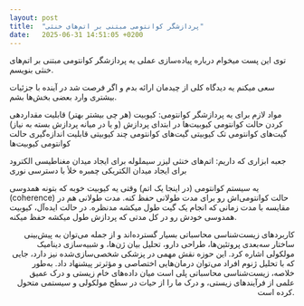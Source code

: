 ```yaml
---
layout: post
title:  "پردازشگر کوانتومی مبتنی بر اتم‌های خنثی"
date:   2025-06-31 14:51:05 +0200
---
```


<p style="text-align: right;">


توی این پست میخوام درباره پیاده‌سازی عملی یه پردازشگر کوانتومی مبتنی بر اتم‌های خنثی بنویسم. 

سعی میکنم یه دیدگاه کلی از چیدمان ارائه بدم و اگر فرصت شد در آینده با جزئیات  بیشتری وارد
 بعضی بخش‌ها بشم.

مواد لازم برای یه پردازشگر کوانتومی:
کیوبیت (هر چی بیشتر بهتر)
قابلیت مقداردهی کردن حالت کوانتومی کیوبیت‌ها در ابتدای پردازش (و یا در میانه پردازش بسته به نیاز)
گیت‌های کوانتومی تک کیوبیتی
گیت‌های کوانتومی چند کیوبیتی
قابلیت اندازه‌گیری حالت کوانتومی کیوبیت‌ها

جعبه ابزاری که داریم:
اتم‌های خنثی
لیزر
سیملوله برای ایجاد میدان مغناطیسی
الکترود برای ایجاد میدان الکتریکی
چمبره خلأ با دسترسی نوری

یه سیستم کوانتومی (در اینجا یک اتم) وقتی یه کیوبیت خوبه که بتونه همدوسی (coherence) حالت 
کوانتومی‌اش رو برای مدت طولانی حفظ کنه. مدت طولانی هم در مقایسه با مدت زمانی که انجام یک گیت طول میکشه مدنظره. در حالت ایده‌آل، 
کیوبیت همدوسی خودش رو در کل مدتی که پردازش طول میکشه حفظ میکنه. 



</p>



<p style="text-align: right;">
کاربردهای زیست‌شناسی محاسباتی بسیار گسترده‌اند و از جمله می‌توان به پیش‌بینی ساختار سه‌بعدی پروتئین‌ها، طراحی دارو، تحلیل بیان ژن‌ها، و شبیه‌سازی دینامیک مولکولی اشاره کرد. این حوزه نقش مهمی در پزشکی شخصی‌سازی‌شده نیز دارد، جایی که با تحلیل ژنوم افراد می‌توان درمان‌هایی اختصاصی و مؤثرتر پیشنهاد داد. به‌طور خلاصه، زیست‌شناسی محاسباتی پلی است میان داده‌های خام زیستی و درک عمیق علمی از فرآیندهای زیستی، و درک ما را از حیات در سطح مولکولی و سیستمی متحول کرده است.
</p>
